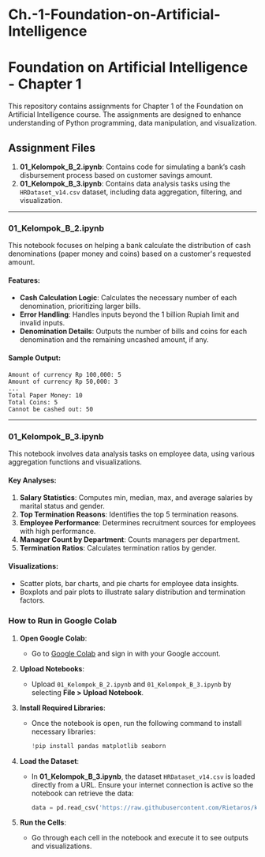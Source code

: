 # Ch.-1-Foundation-on-Artificial-Intelligence

# Foundation on Artificial Intelligence - Chapter 1

This repository contains assignments for Chapter 1 of the Foundation on Artificial Intelligence course. The assignments are designed to enhance understanding of Python programming, data manipulation, and visualization.

## Assignment Files
1. **01_Kelompok_B_2.ipynb**: Contains code for simulating a bank’s cash disbursement process based on customer savings amount.
2. **01_Kelompok_B_3.ipynb**: Contains data analysis tasks using the `HRDataset_v14.csv` dataset, including data aggregation, filtering, and visualization.

---

### 01_Kelompok_B_2.ipynb
This notebook focuses on helping a bank calculate the distribution of cash denominations (paper money and coins) based on a customer's requested amount.

#### Features:
- **Cash Calculation Logic**: Calculates the necessary number of each denomination, prioritizing larger bills.
- **Error Handling**: Handles inputs beyond the 1 billion Rupiah limit and invalid inputs.
- **Denomination Details**: Outputs the number of bills and coins for each denomination and the remaining uncashed amount, if any.

#### Sample Output:
```
Amount of currency Rp 100,000: 5
Amount of currency Rp 50,000: 3
...
Total Paper Money: 10
Total Coins: 5
Cannot be cashed out: 50
```

---

### 01_Kelompok_B_3.ipynb
This notebook involves data analysis tasks on employee data, using various aggregation functions and visualizations.

#### Key Analyses:
1. **Salary Statistics**: Computes min, median, max, and average salaries by marital status and gender.
2. **Top Termination Reasons**: Identifies the top 5 termination reasons.
3. **Employee Performance**: Determines recruitment sources for employees with high performance.
4. **Manager Count by Department**: Counts managers per department.
5. **Termination Ratios**: Calculates termination ratios by gender.

#### Visualizations:
- Scatter plots, bar charts, and pie charts for employee data insights.
- Boxplots and pair plots to illustrate salary distribution and termination factors.

### How to Run in Google Colab
1. **Open Google Colab**:
   - Go to [Google Colab](https://colab.research.google.com/) and sign in with your Google account.

2. **Upload Notebooks**:
   - Upload `01_Kelompok_B_2.ipynb` and `01_Kelompok_B_3.ipynb` by selecting **File > Upload Notebook**.

3. **Install Required Libraries**:
   - Once the notebook is open, run the following command to install necessary libraries:
     ```python
     !pip install pandas matplotlib seaborn
     ```

4. **Load the Dataset**:
   - In **01_Kelompok_B_3.ipynb**, the dataset `HRDataset_v14.csv` is loaded directly from a URL. Ensure your internet connection is active so the notebook can retrieve the data:
     ```python
     data = pd.read_csv('https://raw.githubusercontent.com/Rietaros/kampus_merdeka/main/HRDataset_v14.csv')
     ```

5. **Run the Cells**:
   - Go through each cell in the notebook and execute it to see outputs and visualizations.
